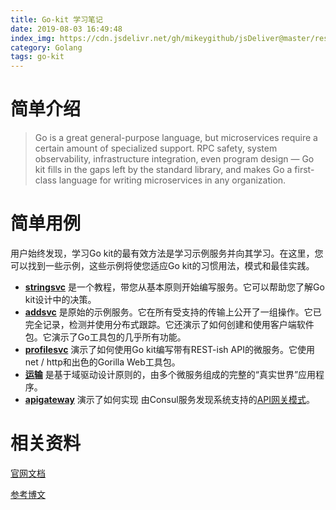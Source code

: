 ```yaml
---
title: Go-kit 学习笔记
date: 2019-08-03 16:49:48
index_img: https://cdn.jsdelivr.net/gh/mikeygithub/jsDeliver@master/resource/img/go-kit.png
category: Golang
tags: go-kit
---
```


# 简单介绍

>Go is a great general-purpose language, but microservices require a certain amount of specialized support. RPC safety, system observability, infrastructure integration, even program design — Go kit fills in the gaps left by the standard library, and makes Go a first-class language for writing microservices in any organization.

# 简单用例

用户始终发现，学习Go kit的最有效方法是学习示例服务并向其学习。在这里，您可以找到一些示例，这些示例将使您适应Go kit的习惯用法，模式和最佳实践。

- **[stringsvc](https://gokit.io/examples/stringsvc.html)** 是一个教程，带您从基本原则开始编写服务。它可以帮助您了解Go kit设计中的决策。
- **[addsvc](https://github.com/go-kit/kit/blob/master/examples/addsvc)** 是原始的示例服务。它在所有受支持的传输上公开了一组操作。它已完全记录，检测并使用分布式跟踪。它还演示了如何创建和使用客户端软件包。它演示了Go工具包的几乎所有功能。
- **[profilesvc](https://github.com/go-kit/kit/blob/master/examples/profilesvc)** 演示了如何使用Go kit编写带有REST-ish API的微服务。它使用net / http和出色的Gorilla Web工具包。
- **[运输](https://github.com/go-kit/kit/blob/master/examples/shipping)** 是基于域驱动设计原则的，由多个微服务组成的完整的“真实世界”应用程序。
- **[apigateway](https://github.com/go-kit/kit/blob/master/examples/apigateway)** 演示了如何实现 由Consul服务发现系统支持的[API网关模式](http://microservices.io/patterns/apigateway.html)。

# 相关资料

[官网文档](https://gokit.io/)

[参考博文](https://learnku.com/go/t/36923)   


 